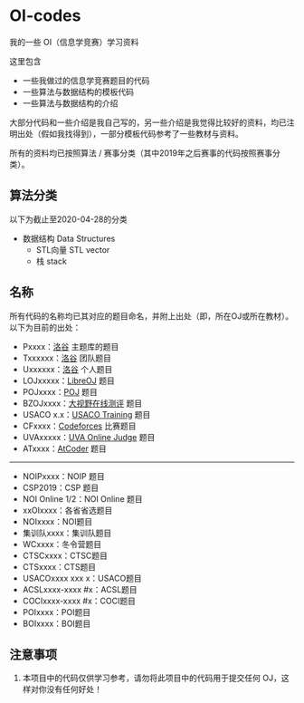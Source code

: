 # OI-codes
我的一些 OI（信息学竞赛）学习资料

这里包含
- 一些我做过的信息学竞赛题目的代码
- 一些算法与数据结构的模板代码
- 一些算法与数据结构的介绍

大部分代码和一些介绍是我自己写的，另一些介绍是我觉得比较好的资料，均已注明出处（假如我找得到），一部分模板代码参考了一些教材与资料。

所有的资料均已按照算法 / 赛事分类（其中2019年之后赛事的代码按照赛事分类）。

## 算法分类

以下为截止至2020-04-28的分类

- 数据结构 Data Structures
  - STL向量 STL vector
  - 栈 stack
 
## 名称

所有代码的名称均已其对应的题目命名，并附上出处（即，所在OJ或所在教材）。以下为目前的出处：

- Pxxxx：[洛谷](https://www.luogu.com.cn/) 主题库的题目
- Txxxxxx：[洛谷](https://www.luogu.com.cn/) 团队题目
- Uxxxxxx：[洛谷](https://www.luogu.com.cn/) 个人题目
- LOJxxxxx：[LibreOJ](https://www.loj.ac/) 题目
- POJxxxx：[POJ](http://poj.org) 题目
- BZOJxxxx：[大视野在线测评](http://lydsy.com/JudgeOnline/) 题目
- USACO x.x：[USACO Training](https://train.usaco.org/) 题目
- CFxxxx：[Codeforces](https://www.codeforces.com/) 比赛题目
- UVAxxxxx：[UVA Online Judge](https://onlinejudge.org/) 题目
- ATxxxx：[AtCoder](https://atcoder.jp/) 题目

****

- NOIPxxxx：NOIP 题目
- CSP2019：CSP 题目
- NOI Online 1/2：NOI Online 题目
- xxOIxxxx：各省省选题目
- NOIxxxx：NOI题目
- 集训队xxxx：集训队题目
- WCxxxx：冬令营题目
- CTSCxxxx：CTSC题目
- CTSxxxx：CTS题目
- USACOxxxx xxx x：USACO题目
- ACSLxxxx-xxxx #x：ACSL题目
- COCIxxxx-xxxx #x：COCI题目
- POIxxxx：POI题目
- BOIxxxx：BOI题目

## 注意事项

1. 本项目中的代码仅供学习参考，请勿将此项目中的代码用于提交任何 OJ，这样对你没有任何好处！
